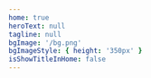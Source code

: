 ```yaml
---
home: true
heroText: null
tagline: null
bgImage: '/bg.png'
bgImageStyle: { height: '350px' }
isShowTitleInHome: false
---
```

